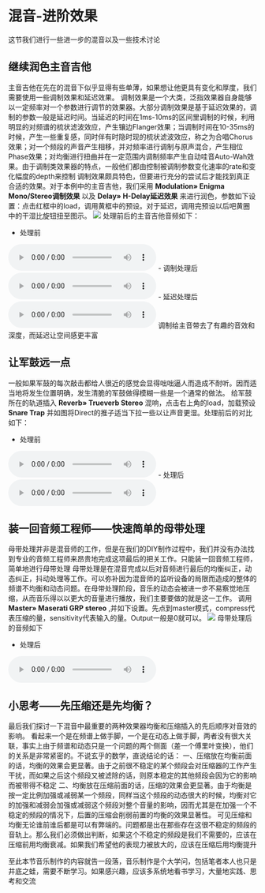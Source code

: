 # 混音-进阶效果
这节我们进行一些进一步的混音以及一些技术讨论
## 继续润色主音吉他
主音吉他在先在的混音下似乎显得有些单薄，如果想让他更具有变化和厚度，我们需要使用一些调制效果和延迟效果。
调制效果是一个大类，泛指效果器自身能够以一定频率对一个参数进行调节的效果器。大部分调制效果是基于延迟效果的，调制的参数一般是延迟时间。当延迟的时间在1ms-10ms的区间里调制的时候，利用明显的对频谱的梳状滤波效应，产生镶边Flanger效果；当调制时间在10-35ms的时候，产生一些重复感，同时伴有时隐时现的梳状滤波效应，称之为合唱Chorus效果；对一个频段的声音产生相移，并对频率进行调制与原声混合，产生相位Phase效果；对均衡进行扭曲并在一定范围内调制频率产生自动哇音Auto-Wah效果。由于调制类效果器的特点，一般他们都由控制被调制参数变化速率的rate和变化幅度的depth来控制
调制效果颇具特色，但要进行充分的尝试后才能找到真正合适的效果。对于本例中的主音吉他，我们采用 **Modulation&raquo; Enigma Mono/Stereo调制效果** 以及 **Delay&raquo; H-Delay延迟效果** 来进行润色，参数如下设置：点击红框中的load，调用黄框中的预设。对于延迟，调用完预设以后吧黄圈中的干湿比旋钮扭至图示。
<img class="col-sm-12" src="img/tutor2/52.jpg">
处理前后的主音吉他音频如下：
- 处理前
<audio controls>
  <source src="audio/Solo-NoMod.mp3" type="audio/mpeg">
  您的浏览器不支持 audio 元素。
</audio>
- 调制处理后
<audio controls>
  <source src="audio/Solo-Mod.mp3" type="audio/mpeg">
  您的浏览器不支持 audio 元素。
</audio>
- 延迟处理后
<audio controls>
  <source src="audio/Solo-Delay.mp3" type="audio/mpeg">
  您的浏览器不支持 audio 元素。
</audio>
调制给主音带去了有趣的音效和深度，而延迟让空间感更丰富

## 让军鼓远一点
一般如果军鼓的每次敲击都给人很近的感觉会显得咄咄逼人而造成不耐听。因而适当地将发生位置明确，发生清脆的军鼓做得模糊一些是一个通常的做法。
给军鼓所在的轨道插入 **Reverb&raquo; Trueverb Stereo** 混响，点击右上角的load，加载预设 **Snare Trap** 并如图将Direct的推子适当下拉一些以让声音更湿。处理前后的对比如下：
- 处理前
<audio controls>
  <source src="audio/SN-NoVerb.mp3" type="audio/mpeg">
  您的浏览器不支持 audio 元素。
</audio>
- 处理后
<audio controls>
  <source src="audio/SN-Reverb.mp3" type="audio/mpeg">
  您的浏览器不支持 audio 元素。
</audio>

## 装一回音频工程师——快速简单的母带处理
母带处理并非是混音师的工作，但是在我们的DIY制作过程中，我们并没有办法找到专业的音频工程师来昂贵地完成这项最后的把关工作。只能装一回音频工程师，简单地进行母带处理
母带处理是在混音完成以后对音频进行最后的均衡纠正，动态纠正，抖动处理等工作。可以弥补因为混音师的监听设备的局限而造成的整体的频谱不均衡和动态问题。在母带处理阶段，音乐的动态会被进一步不易察觉地压缩，从而音乐得以以更大的音量进行播放，我们主要要做的就是这一工作。
调用 **Master&raquo; Maserati GRP stereo** ,并如下设置。先点到master模式，compress代表压缩的量，sensitivity代表输入的量。Output一般是0就可以。
<img src="img/tutor2/34.jpg">
母带处理后的音频如下
- 处理后
<audio controls>
  <source src="audio/mastered.mp3" type="audio/mpeg">
  您的浏览器不支持 audio 元素。
</audio>

## 小思考——先压缩还是先均衡？
最后我们探讨一下混音中最重要的两种效果器均衡和压缩插入的先后顺序对音效的影响。
看起来一个是在频谱上做手脚，一个是在动态上做手脚，两者没有很大关联，事实上由于频谱和动态只是一个问题的两个侧面（差一个傅里叶变换），他们的关系是非常紧密的。不说玄乎的数学，直说结论的话：
一、压缩放在均衡前面的话，均衡的效果会更显著。由于之前很不稳定的某个频段会对压缩器的工作产生干扰，而如果之后这个频段又被滤除的话，则原本稳定的其他频段会因为它的影响而被带得不稳定
二、均衡放在压缩前面的话，压缩的效果会更显著。由于均衡是按一定比例加强或减弱某一个频段，同样当这个频段的动态很大的时候，均衡对它的加强和减弱会加强或减弱这个频段对整个音量的影响，因而尤其是在加强一个不稳定的频段的情况下，后置的压缩会削弱前置的均衡的效果显著性。
可见压缩和均衡无论谁前谁后都是可以有弊端的。问题都是出在那些存在这很不稳定的频段的音轨上。那么我们必须做出判断，如果这个不稳定的频段是我们不需要的，应该在压缩前用均衡衰减。如果我们希望他的表现力被放大的，应该在压缩后用均衡提升

至此本节音乐制作的内容就告一段落，音乐制作是个大学问，包括笔者本人也只是井底之蛙，需要不断学习。如果感兴趣，应该多系统地看书学习，大量地实践、思考和交流

